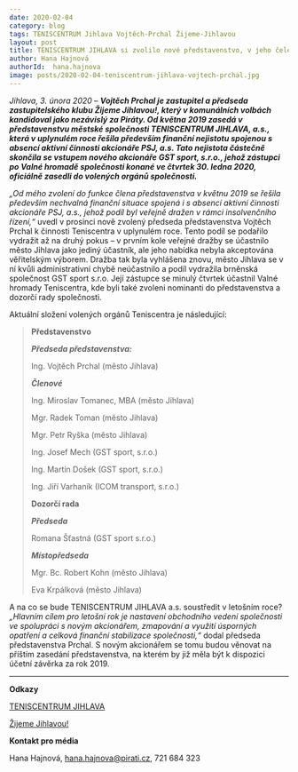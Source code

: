 ```yaml
---
date: 2020-02-04
category: blog
tags: TENISCENTRUM Jihlava Vojtěch-Prchal Žijeme-Jihlavou
layout: post
title: TENISCENTRUM JIHLAVA si zvolilo nové představenstvo, v jeho čele stojí zastupitel Vojtěch Prchal
author: Hana Hajnová
authorId:  hana.hajnova
image: posts/2020-02-04-teniscentrum-jihlava-vojtech-prchal.jpg
---
```


*Jihlava, 3. února 2020* – ***Vojtěch Prchal je zastupitel a předseda zastupitelského klubu Žijeme Jihlavou!, který v komunálních volbách kandidoval jako nezávislý za Piráty. Od května 2019 zasedá v představenstvu městské společnosti TENISCENTRUM JIHLAVA, a.s., která v uplynulém roce řešila především finanční nejistotu spojenou s absencí aktivní činnosti akcionáře PSJ, a.s. Tato nejistota částečně skončila se vstupem nového akcionáře GST sport, s.r.o., jehož zástupci po Valné hromadě společnosti konané ve čtvrtek 30. ledna 2020, oficiálně zasedli do volených orgánů společnosti.***

*„Od mého zvolení do funkce člena představenstva v květnu 2019 se řešila především nechvalná finanční situace spojená i s absencí aktivní činnosti akcionáře PSJ, a.s., jehož podíl byl veřejně dražen v rámci insolvenčního řízení,“* uvedl v prosinci nově zvolený předseda představenstva Vojtěch Prchal k činnosti Teniscentra v uplynulém roce. Tento podíl se podařilo vydražit až na druhý pokus – v prvním kole veřejné dražby se účastnilo město Jihlava jako jediný účastník, ale jeho nabídka nebyla akceptována věřitelským výborem. Dražba tak byla vyhlášena znovu, město Jihlava se v ní kvůli administrativní chybě neúčastnilo a podíl vydražila brněnská společnost GST sport s.r.o. Její zástupce se minulý čtvrtek účastnil Valné hromady Teniscentra, kde byli také zvoleni nominanti do představenstva a dozorčí rady společnosti. 

Aktuální složení volených orgánů Teniscentra je následující:

> **Představenstvo**
>
> ***Předseda představenstva:***
>
> Ing. Vojtěch Prchal (město Jihlava)
>
> ***Členové***
>
> Ing. Miroslav Tomanec, MBA (město Jihlava)
>
> Mgr. Radek Toman (město Jihlava)
>
> Mgr. Petr Ryška (město Jihlava)
>
> Ing. Josef Mech (GST sport, s.r.o.)
>
> Ing. Martin Došek (GST sport, s.r.o.)
>
> Ing. Jiří Varhaník (ICOM transport, s.r.o.)
>
> **Dozorčí rada**
>
> ***Předseda***
>
> Romana Šťastná (GST sport s.r.o.)
>
> ***Místopředseda***
>
> Mgr. Bc. Robert Kohn (město Jihlava)
>
> Eva Krpálková (město Jihlava)

A na co se bude TENISCENTRUM JIHLAVA a.s. soustředit v letošním roce? *„Hlavním cílem pro letošní rok je nastavení obchodního vedení společnosti ve spolupráci s novým akcionářem, zmapování a využití úsporných opatření a celková finanční stabilizace společnosti,“* dodal předseda představenstva Prchal. S novým akcionářem se tomu budou věnovat na příštím zasedání představenstva, na kterém by již měla být k dispozici účetní závěrka za rok 2019.    

---

**Odkazy**

[TENISCENTRUM JIHLAVA](https://www.teniscentrum-ji.cz)

[Žijeme Jihlavou!](http://www.zijemejihlavou.cz)

**Kontakt pro média**

Hana Hajnová, <hana.hajnova@pirati.cz>, 721 684 323
